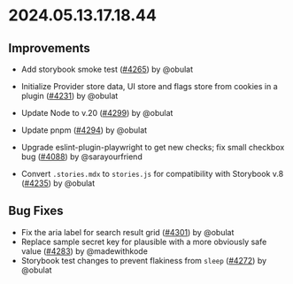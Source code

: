 # 2024.05.13.17.18.44

## Improvements

- Add storybook smoke test
  ([#4265](https://github.com/WordPress/openverse/pull/4265)) by @obulat
- Initialize Provider store data, UI store and flags store from cookies in a
  plugin ([#4231](https://github.com/WordPress/openverse/pull/4231)) by @obulat


- Update Node to v.20
  ([#4299](https://github.com/WordPress/openverse/pull/4299)) by @obulat
- Update pnpm ([#4294](https://github.com/WordPress/openverse/pull/4294)) by
  @obulat
- Upgrade eslint-plugin-playwright to get new checks; fix small checkbox bug
  ([#4088](https://github.com/WordPress/openverse/pull/4088)) by @sarayourfriend
- Convert `.stories.mdx` to `stories.js` for compatibility with Storybook v.8
  ([#4235](https://github.com/WordPress/openverse/pull/4235)) by @obulat

## Bug Fixes

- Fix the aria label for search result grid
  ([#4301](https://github.com/WordPress/openverse/pull/4301)) by @obulat
- Replace sample secret key for plausible with a more obviously safe value
  ([#4283](https://github.com/WordPress/openverse/pull/4283)) by @madewithkode
- Storybook test changes to prevent flakiness from `sleep`
  ([#4272](https://github.com/WordPress/openverse/pull/4272)) by @obulat
